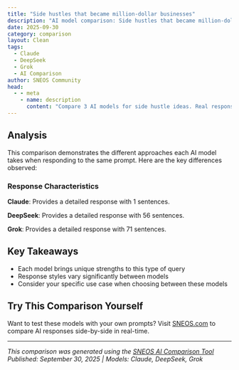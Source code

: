 ```yaml
---
title: "Side hustles that became million-dollar businesses"
description: "AI model comparison: Side hustles that became million-dollar businesses..."
date: 2025-09-30
category: comparison
layout: Clean
tags:
  - Claude
  - DeepSeek
  - Grok
  - AI Comparison
author: SNEOS Community
head:
  - - meta
    - name: description
      content: "Compare 3 AI models for side hustle ideas. Real responses from Claude, DeepSeek, Grok with detailed analysis."
---
```


<ChatComparison
  title="Side hustles that became million-dollar businesses"
  prompt="Side hustles that became million-dollar businesses"
  :responses='{
    "Claude": "Here are some inspiring examples of side hustles that grew into million-dollar businesses:\n\n## Tech \u0026 Digital\n\n**Twitter** - Started as a side project by Jack Dorsey while working at a podcasting company\n- Now worth billions\n\n**Instagram** - Kevin Systrom built it as a weekend project while working at Foursquare\n- Sold to Facebook for $1 billion\n\n**Craigslist** - Craig Newmark started it as an email list for San Francisco events\n- Generates hundreds of millions in revenue\n\n## E-commerce \u0026 Retail\n\n**Under Armour** - Kevin Plank started selling moisture-wicking shirts from his grandmother\u0027s basement\n- Now a multi-billion dollar company\n\n**Spanx** - Sara Blakely cut the feet off pantyhose and turned it into a shapewear empire\n- Built with $5,000, now worth over $1 billion\n\n**Warby Parker** - Four friends started selling glasses online as a side project\n- Valued at $3\u002B billion\n\n## Content \u0026 Media\n\n**Mashable** - Pete Cashmore started this tech blog from his bedroom in Scotland at age 19\n- Sold for millions\n\n**Huffington Post** - Arianna Huffington\u0027s side project\n- Sold to AOL for $315 million\n\n## Service-Based\n\n**1-800-GOT-JUNK** - Brian Scudamore started with a $700 truck\n- Built a franchise worth over $100 million\n\n**The key patterns**: Most started small, solved real problems, and founders reinvested profits back into growth rather than taking large salaries early on.",
    "DeepSeek": "Of course. The story of a side hustle blossoming into a million-dollar empire is one of the most compelling narratives in business. It combines passion, grit, and spotting an opportunity where others saw none.\n\nHere are several famous and inspiring examples of side hustles that became million-dollar businesses, broken down by their key \u0022aha!\u0022 moments.\n\n### 1. The \u0022Solve Your Own Problem\u0022 Pivot\n\nThese founders built a solution for a problem they personally faced, only to find a massive market of people with the same issue.\n\n*   **Company:** **Spanx**\n    *   **Founder:** Sara Blakely\n    *   **The Side Hustle:** A fax machine salesperson frustrated with the visible lines under her white pants, Blakely cut the feet off her control-top pantyhose. She spent $5,000 of her savings to develop a prototype.\n    *   **The Million-Dollar Leap:** After countless rejections, she got Neiman Marcus to carry her product. A pivotal break came when Oprah Winfrey named it one of her \u0022Favorite Things.\u0022 Blakely bootstrapped the company (no outside investors) and became the world\u0027s youngest self-made female billionaire.\n\n*   **Company:** **Under Armour**\n    *   **Founder:** Kevin Plank\n    *   **The Side Hustle:** A former University of Maryland football player, Plank was tired of heavy, sweat-soaked cotton t-shirts. He designed a synthetic compression shirt that wicked moisture in his grandmother\u0027s basement.\n    *   **The Million-Dollar Leap:** He started by selling his shirts to his former teammates who had moved on to the NFL. Word-of-mouth among professional athletes provided the credibility to explode into a global sportswear giant.\n\n### 2. The \u0022Community \u0026 Marketplace\u0022 Model\n\nThese platforms started by connecting a small, passionate group of buyers and sellers.\n\n*   **Company:** **Etsy**\n    *   **Founders:** Rob Kalin, Chris Maguire, and Haim Schoppik\n    *   **The Side Hustle:** Frustrated by the lack of a good online marketplace for their own handmade crafts and vintage items, they built a simple website in Kalin\u0027s apartment.\n    *   **The Million-Dollar Leap:** They tapped into the burgeoning \u0022maker movement\u0022 and provided a much-needed alternative to mass-produced goods. Etsy grew virally as artisans invited their customers to the platform, creating a powerful network effect.\n\n*   **Company:** **GitHub** (Acquired by Microsoft for $7.5 Billion)\n    *   **Founders:** Tom Preston-Werner, Chris Wanstrath, and PJ Hyett\n    *   **The Side Hustle:** The founders were developers who were frustrated with the existing tools for sharing and collaborating on code. They built GitHub as a weekend project to solve their own workflow problems.\n    *   **The Million-Dollar Leap:** They offered a free tier for open-source projects, which attracted millions of developers. This built a massive community, and they monetized by selling private repositories to businesses and teams.\n\n### 3. The \u0022Passion Project\u0022 Turned Pro\n\nThese businesses started from a personal hobby or a deep, personal interest.\n\n*   **Company:** **Yeti Coolers**\n    *   **Founders:** Roy and Ryan Seiders\n    *   **The Side Hustle:** Two brothers who were passionate hunters and fishermen got tired of their cheap coolers breaking. They started building nearly indestructible, high-performance coolers in their dad\u0027s shed.\n    *   **The Million-Dollar Leap:** They didn\u0027t just sell a cooler; they sold an identity. Through relentless focus on quality and marketing directly to their core audience (anglers, hunters, outdoorsmen), they created a premium, aspirational brand that mainstream consumers eventually adopted.\n\n*   **Company:** **The Muse** (Career Platform)\n    *   **Founders:** Kathryn Minshew, Alex Cavoulacos, Melissa McCreery, and Tony Daly\n    *   **The Side Hustle:** Frustrated with the state of job boards, they started a simple WordPress blog and newsletter called \u0022The Daily Muse\u0022 while working their day jobs in consulting.\n    *   **The Million-Dollar Leap:** They pivoted from a content site to a full-fledged career platform that offered company profiles, job listings, and career coaching, filling a major gap in the market for modern, transparent career resources.\n\n### 4. The \u0022Tech \u0026 SaaS\u0022 Disruptors\n\nThese are modern software solutions built to address a clear inefficiency.\n\n*   **Company:** **Slack**\n    *   **Founder:** Stewart Butterfield\n    *   **The Side Hustle:** Slack began as an internal communication tool built for Butterfield\u0027s failing video game company, Tiny Speck. They needed a better way to coordinate their team.\n    *   **The Million-Dollar Leap:** After the game shut down, they realized the internal tool was more valuable than the game itself. They pivoted, launched Slack as a standalone product, and it spread like wildfire through tech companies and beyond, becoming a cornerstone of modern workplace communication.\n\n*   **Company:** **Mailchimp** (Acquired by Intuit for ~$12 Billion)\n    *   **Founders:** Ben Chestnut and Dan Kurzius\n    *   **The Side Hustle:** Originally a web design agency, they built a simple email marketing tool for a few clients on the side.\n    *   **The Million-Dollar Leap:** They noticed the side tool was getting more traction than their main business. They famously bootstrapped for nearly 20 years, focusing on a freemium model that allowed small businesses to grow with them, eventually becoming an email marketing behemoth.\n\n### Key Takeaways for Aspiring Founders:\n\n1.  **Start with a Problem You Understand:** Most of these businesses weren\u0027t based on a wild, new idea, but on a deep frustration or need the founder experienced firsthand.\n2.  **Serve a Niche First:** They didn\u0027t try to conquer the world on day one. They sold to football players, crafters, or fellow developers, and then expanded.\n3.  **Bootstrapping is Powerful:** Companies like Spanx, Yeti, and Mailchimp proved you can build a giant without significant outside funding by being frugal and reinvesting profits.\n4.  **The Pivot is Key:** Slack, GitHub, and The Muse all started as one thing and famously pivoted to become something much bigger and more successful once they found product-market fit.\n5.  **Community is a Moat:** Building a loyal community (like Etsy\u0027s sellers or GitHub\u0027s developers) creates a competitive advantage that is very hard to replicate.\n\nThe common thread is that these million-dollar businesses didn\u0027t start with a goal of making millions. They started with a desire to solve a problem, serve a community, or pursue a passion\u2014and they executed relentlessly.",
    "Grok": "Many successful businesses started as side hustles, born out of passion, necessity, or a simple idea that gained traction. Here are some inspiring examples of side hustles that turned into million-dollar (or even billion-dollar) businesses, along with key insights into how they grew:\n\n---\n\n### 1. **Spanx - Sara Blakely**\n   - **Origin as a Side Hustle**: Sara Blakely, a door-to-door salesperson selling fax machines, came up with the idea for Spanx in 1998 while trying to create a smoother silhouette under her white pants. She cut the feet off a pair of pantyhose and realized there was a gap in the market for comfortable, seamless shapewear. She worked on the idea after hours, using her savings of $5,000 to prototype the product and file a patent herself.\n   - **Growth to Millions**: Blakely pitched her product relentlessly, eventually landing a deal with Neiman Marcus after cold-calling buyers. She also appeared on \u0022The Oprah Winfrey Show,\u0022 which skyrocketed Spanx\u2019s popularity. Her persistence and focus on solving a real problem for women turned Spanx into a global brand.\n   - **Current Value**: Spanx is valued at over $1 billion, and Blakely became one of the youngest self-made female billionaires.\n\n   **Key Lesson**: Solve a personal pain point with a creative solution, and don\u2019t be afraid to bootstrap or pitch your idea relentlessly.\n\n---\n\n### 2. **Airbnb - Brian Chesky, Joe Gebbia, and Nathan Blecharczyk**\n   - **Origin as a Side Hustle**: In 2007, Brian Chesky and Joe Gebbia were struggling to pay rent in San Francisco. They decided to rent out air mattresses in their apartment to conference attendees who couldn\u2019t find hotel rooms. They created a simple website called \u0022Air Bed \u0026 Breakfast\u0022 to list their space, charging $80 per night.\n   - **Growth to Millions**: The concept evolved into a platform for people to rent out their homes or spare rooms. Nathan Blecharczyk joined as CTO to build the tech infrastructure. Despite early struggles, they got into Y Combinator, refined their business model, and focused on user experience. By 2011, Airbnb was valued at over $1 billion.\n   - **Current Value**: Airbnb went public in 2020 with a valuation of over $100 billion at its IPO.\n\n   **Key Lesson**: Start with a small solution to an immediate problem, iterate based on user feedback, and scale with technology.\n\n---\n\n### 3. **Under Armour - Kevin Plank**\n   - **Origin as a Side Hustle**: In 1996, Kevin Plank, a University of Maryland football player, was frustrated with sweat-soaked cotton T-shirts during practice. He started experimenting with synthetic fabrics to create moisture-wicking apparel, working out of his grandmother\u2019s basement while still a student. He sold his first shirts to teammates and local teams.\n   - **Growth to Millions**: Plank used $17,000 in savings and maxed-out credit cards to fund the business. A big break came when a $25,000 order from Georgia Tech\u2019s football team gave Under Armour credibility. The brand later signed high-profile athletes and expanded into a full line of athletic wear.\n   - **Current Value**: Under Armour is a publicly traded company with a market cap of over $3 billion.\n\n   **Key Lesson**: Use personal experience to identify a niche need, start small with your network, and reinvest profits to grow.\n\n---\n\n### 4. **Craigslist - Craig Newmark**\n   - **Origin as a Side Hustle**: In 1995, Craig Newmark, a software engineer, started an email list to share local events and classifieds with friends in San Francisco. It was a hobby project to help people find apartments, jobs, and community events.\n   - **Growth to Millions**: The email list turned into a website, Craigslist.org, due to growing demand. Its simplicity and free listings (with minimal fees for certain categories) made it a go-to platform. It expanded to multiple cities and became a cultural phenomenon despite having a no-frills design.\n   - **Current Value**: Craigslist reportedly generates over $1 billion in annual revenue, largely from job postings and apartment listings in select markets.\n\n   **Key Lesson**: Build something useful for a small community first, and let organic demand drive growth.\n\n---\n\n### 5. **Patagonia - Yvon Chouinard**\n   - **Origin as a Side Hustle**: In the late 1950s, Yvon Chouinard, a rock climber, started making his own climbing gear (pitons) because the existing equipment was suboptimal. He sold them out of the back of his car to fellow climbers while living a minimalist lifestyle.\n   - **Growth to Millions**: Chouinard Equipment grew into Patagonia in the 1970s, focusing on outdoor clothing and gear. The company\u2019s commitment to environmental sustainability and quality resonated with consumers, building a loyal customer base. Patagonia also pioneered corporate activism, donating profits to environmental causes.\n   - **Current Value**: Patagonia generates over $1 billion in annual revenue and remains privately owned, with Chouinard transferring ownership to a trust and nonprofit to protect the planet.\n\n   **Key Lesson**: Focus on quality and authenticity, and align your business with values that resonate with your audience.\n\n---\n\n### 6. **Slack - Stewart Butterfield**\n   - **Origin as a Side Hustle**: In 2013, Stewart Butterfield and his team were working on an online game called *Glitch*. When the game failed to gain traction, they pivoted to a communication tool they had built internally for their team. Butterfield saw potential in this side project and decided to refine it.\n   - **Growth to Millions**: Slack launched as a workplace messaging app and quickly gained traction for its user-friendly design and integrations. Within two years, it was valued at over $1 billion, becoming one of the fastest-growing SaaS companies.\n   - **Current Value**: Slack was acquired by Salesforce in 2020 for $27.7 billion.\n\n   **Key Lesson**: Sometimes the real opportunity lies in a byproduct of your main project\u2014be open to pivoting.\n\n---\n\n### 7. **Warby Parker - Neil Blumenthal, Andrew Hunt, David Gilboa, and Jeffrey Raider**\n   - **Origin as a Side Hustle**: In 2010, four Wharton MBA students were frustrated with the high cost of eyeglasses. They started Warby Parker as a side project to sell stylish, affordable glasses online, cutting out the middleman. They worked on it while still in school, launching with $2,500 each from their savings.\n   - **Growth to Millions**: Warby Parker\u2019s direct-to-consumer model, $95 price point, and \u0022buy a pair, give a pair\u0022 social mission resonated with customers. They also opened trendy retail stores, blending online and offline experiences.\n   - **Current Value**: Warby Parker went public in 2021 with a valuation of over $6 billion.\n\n   **Key Lesson**: Disrupt outdated industries with a better value proposition and a compelling mission.\n\n---\n\n### Common Themes for Success:\n- **Solve a Real Problem**: Many of these businesses started by addressing a personal frustration or unmet need (Spanx, Under Armour, Warby Parker).\n- **Start Small**: Most founders began with minimal resources, using their own money or skills to test the idea (Airbnb, Craigslist, Patagonia).\n- **Leverage Networks**: Early customers often came from personal or local communities (Under Armour, Craigslist).\n- **Iterate and Scale**: Founders adapted based on feedback and demand, pivoting when necessary (Slack, Airbnb).\n- **Persistence Pays Off**: Overcoming rejection and financial hardship was key for many (Spanx, Under Armour).\n\nThese stories show that a side hustle, with the right approach, can evolve into a life-changing business. If you\u2019re working on a side project, focus on validating your idea with real customers, solving a genuine problem, and staying committed even when the odds seem tough. You never know where it could lead!"
  }'
  published-date="13:45"
/>

## Analysis

This comparison demonstrates the different approaches each AI model takes when responding to the same prompt. Here are the key differences observed:

### Response Characteristics

**Claude**: Provides a detailed response with 1 sentences. 

**DeepSeek**: Provides a detailed response with 56 sentences. 

**Grok**: Provides a detailed response with 71 sentences. 

## Key Takeaways

- Each model brings unique strengths to this type of query
- Response styles vary significantly between models
- Consider your specific use case when choosing between these models

## Try This Comparison Yourself

Want to test these models with your own prompts? Visit [SNEOS.com](https://sneos.com) to compare AI responses side-by-side in real-time.

---

*This comparison was generated using the [SNEOS AI Comparison Tool](https://sneos.com)*
*Published: September 30, 2025 | Models: Claude, DeepSeek, Grok*
